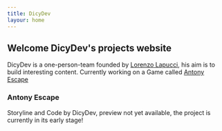 ```yaml
---
title: DicyDev
layour: home
---
```


## Welcome DicyDev's projects website

DicyDev is a one-person-team founded by [Lorenzo Lapucci](https://github.com/AlexDicy), his aim is to build interesting content.
Currently working on a Game called [Antony Escape](https://antonyescape.com)

### Antony Escape

Storyline and Code by DicyDev, preview not yet available, the project is currently in its early stage!
